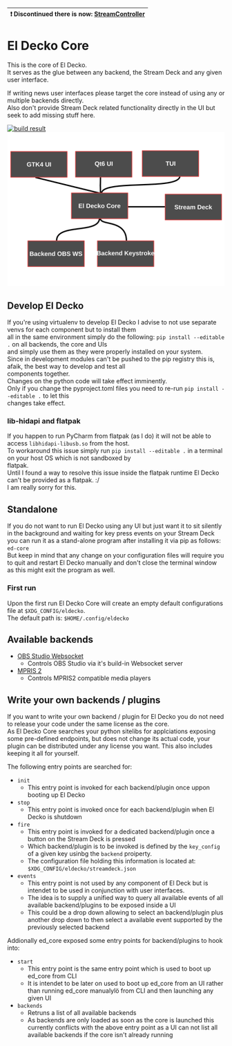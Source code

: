 
| :exclamation:  Discontinued there is now: [StreamController](https://flathub.org/de/apps/com.core447.StreamController)   |
|-----------------------------------------|


# El Decko Core
This is the core of El Decko.  
It serves as the glue between any backend, the Stream Deck  and any given user interface.

If writing news user interfaces please target the core instead of using any or multiple backends directly.  
Also don't provide Stream Deck related functionality directly in the UI but seek to add missing stuff here.

[![build result](https://build.opensuse.org/projects/home:VortexAcherontic:ElDecko/packages/el_decko_core/badge.svg?type=default)](https://build.opensuse.org/package/show/home:VortexAcherontic:ElDecko/el_decko_core)
![El Decko concept](examples/el_decko_concept.svg "El Decko concept")

## Develop El Decko
If you're using virtualenv to develop El Decko I advise to not use separate venvs for each component but to install them  
all in the same environment simply do the following: `pip install --editable .` on all backends, the core and UIs  
and simply use them as they were properly installed on your system.  
Since in development modules can't be pushed to the pip registry this is, afaik, the best way to develop and test all  
components together.  
Changes on the python code will take effect imminently.  
Only if you change the pyproject.toml files you need to re-run `pip install --editable .` to let this  
changes take effect.

### lib-hidapi and flatpak
If you happen to run PyCharm from flatpak (as I do) it will not be able to access `libhidapi-libusb.so` from the host.  
To workaround this issue simply run `pip install --editable .` in a terminal on your host OS which is not sandboxed by  
flatpak.  
Until I found a way to resolve this issue inside the flatpak runtime El Decko can't be provided as a flatpak. :/  
I am really sorry for this.

## Standalone
If you do not want to run El Decko using any UI but just want it to sit silently in the background and waiting for key press events on your Stream Deck you can run it as a stand-alone program after installing it via pip as follows: `ed-core`  
But keep in mind that any change on your configuration files will require you to quit and restart El Decko manually and don't close the terminal window as this might exit the program as well.  

### First run
Upon the first run El Decko Core will create an empty default configurations file at `$XDG_CONFIG/eldecko`.  
The default path is: `$HOME/.config/eldecko`

## Available backends
- [OBS Studio Websocket](https://github.com/Z-Ray-Entertainment/el_decko_backend_obs_ws)
  - Controls OBS Studio via it's build-in Websocket server
- [MPRIS 2](https://github.com/Z-Ray-Entertainment/el_decko_backend_mpris)
  - Controls MPRIS2 compatible media players
  
## Write your own backends / plugins
If you want to write your own backend / plugin for El Decko you do not need to release your code under the same license as the core.  
As El Decko Core searches your python sitelibs for applciations exposing some pre-defined endpoints, but does not change its actual code, your plugin can be distributed under any license you want. This also includes keeping it all for yourself.

The following entry points are searched for: 
- `init`
  - This entry point is invoked for each backend/plugin once uppon booting up El Decko
- `stop`
  - This entry point is invoked once for each backend/plugin when El Decko is shutdown
- `fire`
  - This entry point is invoked for a dedicated backend/plugin once a button on the Stream Deck is pressed
  - Which backend/plugin is to be invoked is defined by the `key_config` of a given key usinbg the `backend` proiperty.
  - The configuration file holding this information is located at: `$XDG_CONFIG/eldecko/streamdeck.json`
- `events`
  - This entry point is not used by any component of El Deck but is intendet to be used in conjunction with user interfaces.
  - The idea is to supply a unified way to query all available events of all available backend/plugins to be exposed inside a UI
  - This could be a drop down allowing to select an backend/plugin plus another drop down to then select a available event supported by the previously selected backend
 
 Addionally ed_core exposed some entry points for backend/plugins to hook into:
 - `start`
   - This entry point is the same entry point which is used to boot up ed_core from CLI
   - It is intendet to be later on used to boot up ed_core from an UI rather than running ed_core manualylö from CLI and then launching any given UI
 - `backends`
   - Retruns a list of all available backends
   - As backends are only loaded as soon as the core is launched this currently conflicts with the above entry point as a UI can not list all available backends if the core isn't already running
